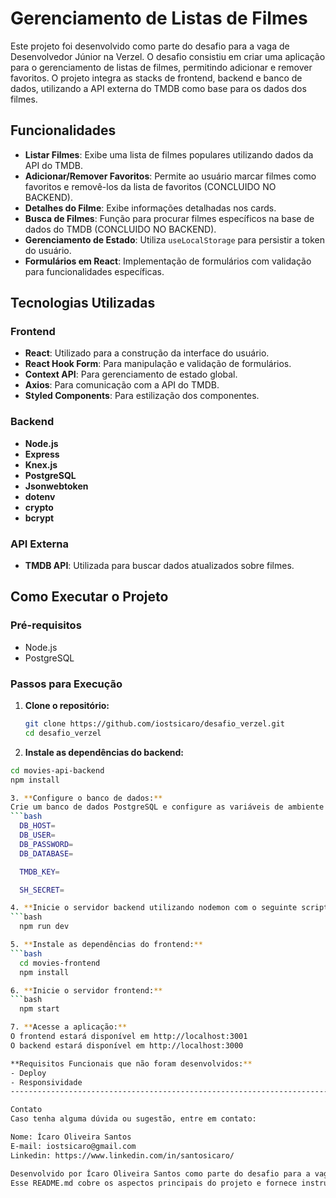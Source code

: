 # Gerenciamento de Listas de Filmes

Este projeto foi desenvolvido como parte do desafio para a vaga de Desenvolvedor Júnior na Verzel. O desafio consistiu em criar uma aplicação para o gerenciamento de listas de filmes, permitindo adicionar e remover favoritos. O projeto integra as stacks de frontend, backend e banco de dados, utilizando a API externa do TMDB como base para os dados dos filmes.

## Funcionalidades

- **Listar Filmes**: Exibe uma lista de filmes populares utilizando dados da API do TMDB.
- **Adicionar/Remover Favoritos**: Permite ao usuário marcar filmes como favoritos e removê-los da lista de favoritos (CONCLUIDO NO BACKEND).
- **Detalhes do Filme**: Exibe informações detalhadas nos cards.
- **Busca de Filmes**: Função para procurar filmes específicos na base de dados do TMDB (CONCLUIDO NO BACKEND).
- **Gerenciamento de Estado**: Utiliza `useLocalStorage` para persistir a token do usuário.
- **Formulários em React**: Implementação de formulários com validação para funcionalidades específicas.
  
## Tecnologias Utilizadas

### Frontend

- **React**: Utilizado para a construção da interface do usuário.
- **React Hook Form**: Para manipulação e validação de formulários.
- **Context API**: Para gerenciamento de estado global.
- **Axios**: Para comunicação com a API do TMDB.
- **Styled Components**: Para estilização dos componentes.

### Backend

- **Node.js**
- **Express**
- **Knex.js**
- **PostgreSQL**
- **Jsonwebtoken**
- **dotenv**
- **crypto**
- **bcrypt**

### API Externa

- **TMDB API**: Utilizada para buscar dados atualizados sobre filmes.

## Como Executar o Projeto

### Pré-requisitos

- Node.js
- PostgreSQL

### Passos para Execução

1. **Clone o repositório:**
   ```bash
   git clone https://github.com/iostsicaro/desafio_verzel.git
   cd desafio_verzel

2. **Instale as dependências do backend:**
  ```bash
cd movies-api-backend
npm install

3. **Configure o banco de dados:**
Crie um banco de dados PostgreSQL e configure as variáveis de ambiente no arquivo .env.
  ```bash
    DB_HOST=
    DB_USER=
    DB_PASSWORD=
    DB_DATABASE=

    TMDB_KEY=

    SH_SECRET=

4. **Inicie o servidor backend utilizando nodemon com o seguinte script:**
  ```bash
    npm run dev

5. **Instale as dependências do frontend:**
  ```bash
    cd movies-frontend
    npm install

6. **Inicie o servidor frontend:**
  ```bash
    npm start

7. **Acesse a aplicação:**
  O frontend estará disponível em http://localhost:3001
  O backend estará disponível em http://localhost:3000

**Requisitos Funcionais que não foram desenvolvidos:**
- Deploy
- Responsividade
----------------------------------------------------------------------------------------------------

Contato
Caso tenha alguma dúvida ou sugestão, entre em contato:

Nome: Ícaro Oliveira Santos
E-mail: iostsicaro@gmail.com
Linkedin: https://www.linkedin.com/in/santosicaro/

Desenvolvido por Ícaro Oliveira Santos como parte do desafio para a vaga de Desenvolvedor Júnior na Verzel.
Esse README.md cobre os aspectos principais do projeto e fornece instruções claras para que qualquer pessoa consiga rodá-lo localmente.
